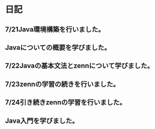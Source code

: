 # 日記
## 7/21Java環境構築を行いました。
## Javaについての概要を学びました。
## 7/22Javaの基本文法とzennについて学びました。
## 7/23zennの学習の続きを行いました。
## 7/24引き続きzennの学習を行いました。
## Java入門を学びました。
